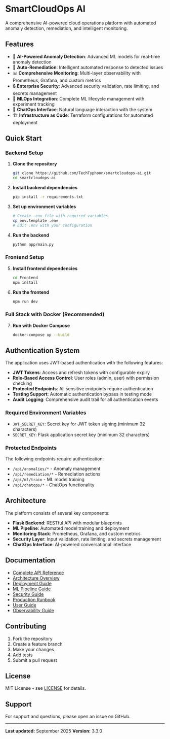 # SmartCloudOps AI

A comprehensive AI-powered cloud operations platform with automated anomaly detection, remediation, and intelligent monitoring.

## Features

- 🤖 **AI-Powered Anomaly Detection**: Advanced ML models for real-time anomaly detection
- 🔄 **Auto-Remediation**: Intelligent automated response to detected issues
- 📊 **Comprehensive Monitoring**: Multi-layer observability with Prometheus, Grafana, and custom metrics
- 🔒 **Enterprise Security**: Advanced security validation, rate limiting, and secrets management
- 🚀 **MLOps Integration**: Complete ML lifecycle management with experiment tracking
- 💬 **ChatOps Interface**: Natural language interaction with the system
- 🏗️ **Infrastructure as Code**: Terraform configurations for automated deployment

## Quick Start

### Backend Setup

1. **Clone the repository**
   ```bash
   git clone https://github.com/TechTyphoon/smartcloudops-ai.git
   cd smartcloudops-ai
   ```

2. **Install backend dependencies**
   ```bash
   pip install -r requirements.txt
   ```

3. **Set up environment variables**
   ```bash
   # Create .env file with required variables
   cp env.template .env
   # Edit .env with your configuration
   ```

4. **Run the backend**
   ```bash
   python app/main.py
   ```

### Frontend Setup

5. **Install frontend dependencies**
   ```bash
   cd Frontend
   npm install
   ```

6. **Run the frontend**
   ```bash
   npm run dev
   ```

### Full Stack with Docker (Recommended)

7. **Run with Docker Compose**
   ```bash
   docker-compose up --build
   ```

## Authentication System

The application uses JWT-based authentication with the following features:

- **JWT Tokens**: Access and refresh tokens with configurable expiry
- **Role-Based Access Control**: User roles (admin, user) with permission checking
- **Protected Endpoints**: All sensitive endpoints require authentication
- **Testing Support**: Automatic authentication bypass in testing mode
- **Audit Logging**: Comprehensive audit trail for all authentication events

### Required Environment Variables

- `JWT_SECRET_KEY`: Secret key for JWT token signing (minimum 32 characters)
- `SECRET_KEY`: Flask application secret key (minimum 32 characters)

### Protected Endpoints

The following endpoints require authentication:
- `/api/anomalies/*` - Anomaly management
- `/api/remediation/*` - Remediation actions
- `/api/ml/train` - ML model training
- `/api/chatops/*` - ChatOps functionality

## Architecture

The platform consists of several key components:

- **Flask Backend**: RESTful API with modular blueprints
- **ML Pipeline**: Automated model training and deployment
- **Monitoring Stack**: Prometheus, Grafana, and custom metrics
- **Security Layer**: Input validation, rate limiting, and secrets management
- **ChatOps Interface**: AI-powered conversational interface

## Documentation

- [Complete API Reference](docs/API_REFERENCE_COMPLETE.md)
- [Architecture Overview](docs/ARCHITECTURE.md)
- [Deployment Guide](docs/DEPLOYMENT.md)
- [ML Pipeline Guide](docs/API_REFERENCE_SERVICE_LAYER.md)
- [Security Guide](docs/SECURITY_HARDENING_GUIDE.md)
- [Production Runbook](docs/PRODUCTION_DEPLOYMENT_RUNBOOK.md)
- [User Guide](docs/USER_GUIDE.md)
- [Observability Guide](docs/observability/README.md)

## Contributing

1. Fork the repository
2. Create a feature branch
3. Make your changes
4. Add tests
5. Submit a pull request

## License

MIT License - see [LICENSE](LICENSE) for details.

## Support

For support and questions, please open an issue on GitHub.

---

**Last updated:** September 2025
**Version:** 3.3.0
